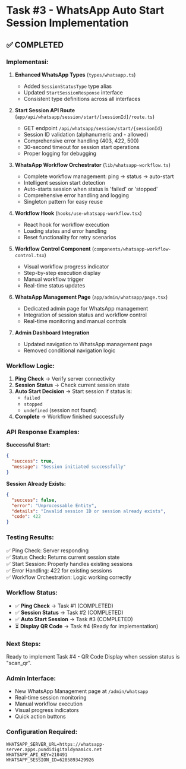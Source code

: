 # Task #3 - WhatsApp Auto Start Session Implementation

## ✅ **COMPLETED**

### **Implementasi:**

1. **Enhanced WhatsApp Types** (`types/whatsapp.ts`)

   - Added `SessionStatusType` type alias
   - Updated `StartSessionResponse` interface
   - Consistent type definitions across all interfaces

2. **Start Session API Route** (`app/api/whatsapp/session/start/[sessionId]/route.ts`)

   - GET endpoint `/api/whatsapp/session/start/{sessionId}`
   - Session ID validation (alphanumeric and - allowed)
   - Comprehensive error handling (403, 422, 500)
   - 30-second timeout for session start operations
   - Proper logging for debugging

3. **WhatsApp Workflow Orchestrator** (`lib/whatsapp-workflow.ts`)

   - Complete workflow management: ping → status → auto-start
   - Intelligent session start detection
   - Auto-starts session when status is 'failed' or 'stopped'
   - Comprehensive error handling and logging
   - Singleton pattern for easy reuse

4. **Workflow Hook** (`hooks/use-whatsapp-workflow.tsx`)

   - React hook for workflow execution
   - Loading states and error handling
   - Reset functionality for retry scenarios

5. **Workflow Control Component** (`components/whatsapp-workflow-control.tsx`)

   - Visual workflow progress indicator
   - Step-by-step execution display
   - Manual workflow trigger
   - Real-time status updates

6. **WhatsApp Management Page** (`app/admin/whatsapp/page.tsx`)

   - Dedicated admin page for WhatsApp management
   - Integration of session status and workflow control
   - Real-time monitoring and manual controls

7. **Admin Dashboard Integration**
   - Updated navigation to WhatsApp management page
   - Removed conditional navigation logic

### **Workflow Logic:**

1. **Ping Check** → Verify server connectivity
2. **Session Status** → Check current session state
3. **Auto Start Decision** → Start session if status is:
   - `failed`
   - `stopped`
   - `undefined` (session not found)
4. **Complete** → Workflow finished successfully

### **API Response Examples:**

**Successful Start:**

```json
{
  "success": true,
  "message": "Session initiated successfully"
}
```

**Session Already Exists:**

```json
{
  "success": false,
  "error": "Unprocessable Entity",
  "details": "Invalid session ID or session already exists",
  "code": 422
}
```

### **Testing Results:**

✅ Ping Check: Server responding  
✅ Status Check: Returns current session state  
✅ Start Session: Properly handles existing sessions  
✅ Error Handling: 422 for existing sessions  
✅ Workflow Orchestration: Logic working correctly

### **Workflow Status:**

- ✅ **Ping Check** → Task #1 (COMPLETED)
- ✅ **Session Status** → Task #2 (COMPLETED)
- ✅ **Auto Start Session** → Task #3 (COMPLETED)
- ⏳ **Display QR Code** → Task #4 (Ready for implementation)

### **Next Steps:**

Ready to implement Task #4 - QR Code Display when session status is "scan_qr".

### **Admin Interface:**

- New WhatsApp Management page at `/admin/whatsapp`
- Real-time session monitoring
- Manual workflow execution
- Visual progress indicators
- Quick action buttons

### **Configuration Required:**

```env
WHATSAPP_SERVER_URL=https://whatsapp-server.apps.pundidigitaldynamics.net
WHATSAPP_API_KEY=210491
WHATSAPP_SESSION_ID=6285893429926
```

